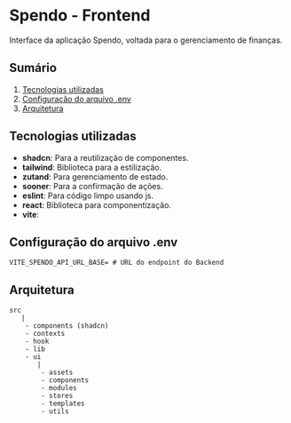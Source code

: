 # Spendo - Frontend
Interface da aplicação Spendo, voltada para o gerenciamento de finanças.

## Sumário 
1. [Tecnologias utilizadas](#tecnologias-utilizadas)
2. [Configuração do arquivo .env](#tecnologias-utilizadas)
4. [Arquitetura](#arquitetura)

## Tecnologias utilizadas
- **shadcn**:
    Para a reutilização de componentes.
- **tailwind**:
    Biblioteca para a estilização.
- **zutand**:
    Para gerenciamento de estado.
- **sooner**:
    Para a confirmação de ações.
- **eslint**:
    Para código limpo usando js.
- **react**:
    Biblioteca para componentização.
- **vite**:
    
## Configuração do arquivo .env
```
VITE_SPENDO_API_URL_BASE= # URL do endpoint do Backend
```

## Arquitetura 
```
src
   |
    - components (shadcn)
    - contexts
    - hook
    - lib
    - ui
       |
        - assets
        - components
        - modules
        - stores
        - templates
        - utils
```
